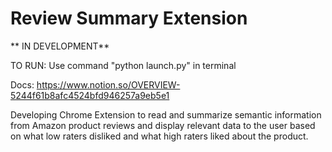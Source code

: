 # Review Summary Extension

** IN DEVELOPMENT**


TO RUN:
Use command "python launch.py" in terminal



Docs: https://www.notion.so/OVERVIEW-5244f61b8afc4524bfd946257a9eb5e1




Developing Chrome Extension to read and summarize semantic information from Amazon product reviews and display relevant data to the user based on what low raters disliked and what high raters liked about the product.
